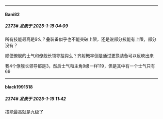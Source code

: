 ﻿
*****

####  Bani82  
##### 2373#       发表于 2025-1-15 04:09

所有技能最高是9么？叠装备似乎也不能突破上限，还是说部分技能有上限，部分没有？

顺便僚舰的士气和僚舰长领导挂钩么？齐射概率倒是通过更换装备可以反映出来

我4个僚舰长领导都是3，然后士气和主角9级一样119，但是其中有一个士气只有69


*****

####  black1991518  
##### 2374#       发表于 2025-1-15 11:42

技能最高就是九级了

